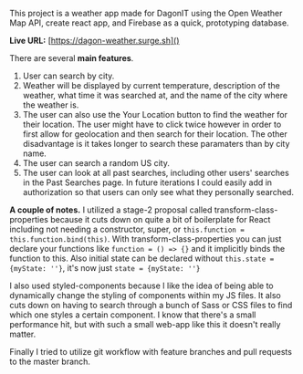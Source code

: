 This project is a weather app made for DagonIT using the Open Weather Map API, create react app, and Firebase as a quick, prototyping database. 

**Live URL:** [https://dagon-weather.surge.sh]()

There are several **main features**.

1. User can search by city.
2. Weather will be displayed by current temperature, description of the weather, what time it was searched at, and the name of the city where the weather is.
3. The user can also use the Your Location button to find the weather for their location. The user might have to click twice however in order to first allow for geolocation and then search for their location. The other disadvantage is it takes longer to search these paramaters than by city name.
4. The user can search a random US city.
5. The user can look at all past searches, including other users' searches in the Past Searches page. In future iterations I could easily add in authorization so that users can only see what they personally searched.


**A couple of notes.** I utilized a stage-2 proposal called transform-class-properties because it cuts down on quite a bit of boilerplate for React including not needing a constructor, super, or `this.function = this.function.bind(this)`.  With transform-class-properties you can just declare your functions like `function = () => {}` and it implicitly binds the function to this. Also initial state can be declared without `this.state = {myState: ''}`, it's now just `state = {myState: ''}`

I also used styled-components because I like the idea of being able to dynamically change the styling of components within my JS files. It also cuts down on having to search through a bunch of Sass or CSS files to find which one styles a certain component. I know that there's a small performance hit, but with such a small web-app like this it doesn't really matter.

Finally I tried to utilize git workflow with feature branches and pull requests to the master branch.

